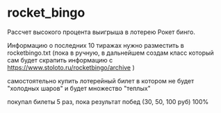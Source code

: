# rocket_bingo
Рассчет высокого процента выигрыша в лотерею Рокет бинго.


Информацию о последних 10 тиражах нужно разместить в rocketbingo.txt
(пока в ручную,
 в дальнейшем создам класс который сам будет скрапить информацию с https://www.stoloto.ru/rocketbingo/archive
)


самостоятельно купить лотерейный билет в котором не будет "холодных шаров" и будет множество "теплых"


покупал билеты  5 раз, пока результат побед (30, 50, 100 руб) 100%
